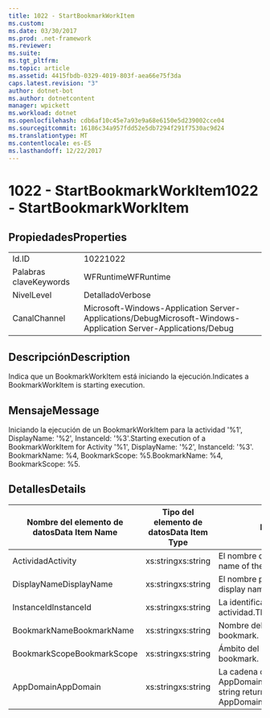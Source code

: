 ```yaml
---
title: 1022 - StartBookmarkWorkItem
ms.custom: 
ms.date: 03/30/2017
ms.prod: .net-framework
ms.reviewer: 
ms.suite: 
ms.tgt_pltfrm: 
ms.topic: article
ms.assetid: 4415fbdb-0329-4019-803f-aea66e75f3da
caps.latest.revision: "3"
author: dotnet-bot
ms.author: dotnetcontent
manager: wpickett
ms.workload: dotnet
ms.openlocfilehash: cdb6af10c45e7a93e9a68e6150e5d239002cce04
ms.sourcegitcommit: 16186c34a957fdd52e5db7294f291f7530ac9d24
ms.translationtype: MT
ms.contentlocale: es-ES
ms.lasthandoff: 12/22/2017
---
```

# <a name="1022---startbookmarkworkitem"></a><span data-ttu-id="ff28e-102">1022 - StartBookmarkWorkItem</span><span class="sxs-lookup"><span data-stu-id="ff28e-102">1022 - StartBookmarkWorkItem</span></span>
## <a name="properties"></a><span data-ttu-id="ff28e-103">Propiedades</span><span class="sxs-lookup"><span data-stu-id="ff28e-103">Properties</span></span>  
  
|||  
|-|-|  
|<span data-ttu-id="ff28e-104">Id.</span><span class="sxs-lookup"><span data-stu-id="ff28e-104">ID</span></span>|<span data-ttu-id="ff28e-105">1022</span><span class="sxs-lookup"><span data-stu-id="ff28e-105">1022</span></span>|  
|<span data-ttu-id="ff28e-106">Palabras clave</span><span class="sxs-lookup"><span data-stu-id="ff28e-106">Keywords</span></span>|<span data-ttu-id="ff28e-107">WFRuntime</span><span class="sxs-lookup"><span data-stu-id="ff28e-107">WFRuntime</span></span>|  
|<span data-ttu-id="ff28e-108">Nivel</span><span class="sxs-lookup"><span data-stu-id="ff28e-108">Level</span></span>|<span data-ttu-id="ff28e-109">Detallado</span><span class="sxs-lookup"><span data-stu-id="ff28e-109">Verbose</span></span>|  
|<span data-ttu-id="ff28e-110">Canal</span><span class="sxs-lookup"><span data-stu-id="ff28e-110">Channel</span></span>|<span data-ttu-id="ff28e-111">Microsoft-Windows-Application Server-Applications/Debug</span><span class="sxs-lookup"><span data-stu-id="ff28e-111">Microsoft-Windows-Application Server-Applications/Debug</span></span>|  
  
## <a name="description"></a><span data-ttu-id="ff28e-112">Descripción</span><span class="sxs-lookup"><span data-stu-id="ff28e-112">Description</span></span>  
 <span data-ttu-id="ff28e-113">Indica que un BookmarkWorkItem está iniciando la ejecución.</span><span class="sxs-lookup"><span data-stu-id="ff28e-113">Indicates a BookmarkWorkItem is starting execution.</span></span>  
  
## <a name="message"></a><span data-ttu-id="ff28e-114">Mensaje</span><span class="sxs-lookup"><span data-stu-id="ff28e-114">Message</span></span>  
 <span data-ttu-id="ff28e-115">Iniciando la ejecución de un BookmarkWorkItem para la actividad '%1', DisplayName: '%2', InstanceId: '%3'.</span><span class="sxs-lookup"><span data-stu-id="ff28e-115">Starting execution of a BookmarkWorkItem for Activity '%1', DisplayName: '%2', InstanceId: '%3'.</span></span>  <span data-ttu-id="ff28e-116">BookmarkName: %4, BookmarkScope: %5.</span><span class="sxs-lookup"><span data-stu-id="ff28e-116">BookmarkName: %4, BookmarkScope: %5.</span></span>  
  
## <a name="details"></a><span data-ttu-id="ff28e-117">Detalles</span><span class="sxs-lookup"><span data-stu-id="ff28e-117">Details</span></span>  
  
|<span data-ttu-id="ff28e-118">Nombre del elemento de datos</span><span class="sxs-lookup"><span data-stu-id="ff28e-118">Data Item Name</span></span>|<span data-ttu-id="ff28e-119">Tipo del elemento de datos</span><span class="sxs-lookup"><span data-stu-id="ff28e-119">Data Item Type</span></span>|<span data-ttu-id="ff28e-120">Descripción</span><span class="sxs-lookup"><span data-stu-id="ff28e-120">Description</span></span>|  
|--------------------|--------------------|-----------------|  
|<span data-ttu-id="ff28e-121">Actividad</span><span class="sxs-lookup"><span data-stu-id="ff28e-121">Activity</span></span>|<span data-ttu-id="ff28e-122">xs:string</span><span class="sxs-lookup"><span data-stu-id="ff28e-122">xs:string</span></span>|<span data-ttu-id="ff28e-123">El nombre de tipo de la actividad.</span><span class="sxs-lookup"><span data-stu-id="ff28e-123">The type name of the activity.</span></span>|  
|<span data-ttu-id="ff28e-124">DisplayName</span><span class="sxs-lookup"><span data-stu-id="ff28e-124">DisplayName</span></span>|<span data-ttu-id="ff28e-125">xs:string</span><span class="sxs-lookup"><span data-stu-id="ff28e-125">xs:string</span></span>|<span data-ttu-id="ff28e-126">El nombre para mostrar de la actividad.</span><span class="sxs-lookup"><span data-stu-id="ff28e-126">The display name of the activity.</span></span>|  
|<span data-ttu-id="ff28e-127">InstanceId</span><span class="sxs-lookup"><span data-stu-id="ff28e-127">InstanceId</span></span>|<span data-ttu-id="ff28e-128">xs:string</span><span class="sxs-lookup"><span data-stu-id="ff28e-128">xs:string</span></span>|<span data-ttu-id="ff28e-129">La identificación de instancia de la actividad.</span><span class="sxs-lookup"><span data-stu-id="ff28e-129">The instance id of the activity.</span></span>|  
|<span data-ttu-id="ff28e-130">BookmarkName</span><span class="sxs-lookup"><span data-stu-id="ff28e-130">BookmarkName</span></span>|<span data-ttu-id="ff28e-131">xs:string</span><span class="sxs-lookup"><span data-stu-id="ff28e-131">xs:string</span></span>|<span data-ttu-id="ff28e-132">Nombre del marcador.</span><span class="sxs-lookup"><span data-stu-id="ff28e-132">The name of the bookmark.</span></span>|  
|<span data-ttu-id="ff28e-133">BookmarkScope</span><span class="sxs-lookup"><span data-stu-id="ff28e-133">BookmarkScope</span></span>|<span data-ttu-id="ff28e-134">xs:string</span><span class="sxs-lookup"><span data-stu-id="ff28e-134">xs:string</span></span>|<span data-ttu-id="ff28e-135">Ámbito del marcador.</span><span class="sxs-lookup"><span data-stu-id="ff28e-135">The scope of the bookmark.</span></span>|  
|<span data-ttu-id="ff28e-136">AppDomain</span><span class="sxs-lookup"><span data-stu-id="ff28e-136">AppDomain</span></span>|<span data-ttu-id="ff28e-137">xs:string</span><span class="sxs-lookup"><span data-stu-id="ff28e-137">xs:string</span></span>|<span data-ttu-id="ff28e-138">La cadena devuelta por AppDomain.CurrentDomain.FriendlyName.</span><span class="sxs-lookup"><span data-stu-id="ff28e-138">The string returned by AppDomain.CurrentDomain.FriendlyName.</span></span>|
